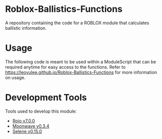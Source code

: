 # Roblox-Ballistics-Functions
A repository containing the code for a ROBLOX module that calculates ballistic information.

# Usage
The following code is meant to be used within a ModuleScript that can be required anytime for easy access to the functions. Refer to https://leoyulee.github.io/Roblox-Ballistics-Functions for more information on usage.

# Development Tools
Tools used to develop this module:
* [Rojo v7.0.0](https://rojo.space/)
* [Moonwave v0.3.4](https://upliftgames.github.io/moonwave/)
* [Selene v0.15.0](https://kampfkarren.github.io/selene/)
